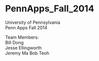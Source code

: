 PennApps_Fall_2014
==================

University of Pennsylvania  
Penn Apps Fall 2014  
  
Team Members:  
Bill Dong  
Jesse Ellingworth  
Jeremy Ma 
Bob Teoh  
